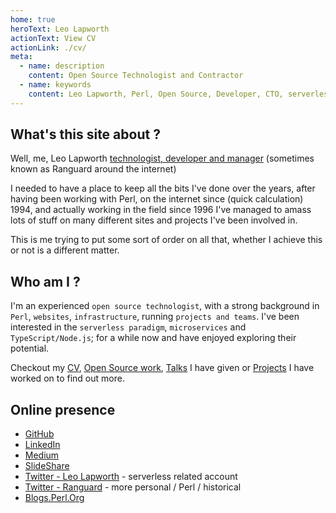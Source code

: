 ```yaml
---
home: true
heroText: Leo Lapworth
actionText: View CV
actionLink: ./cv/
meta:
  - name: description
    content: Open Source Technologist and Contractor
  - name: keywords
    content: Leo Lapworth, Perl, Open Source, Developer, CTO, serverless, aws
---
```


## What's this site about ?


Well, me, Leo Lapworth <a href="/cv/">technologist, developer and manager</a> (sometimes known as Ranguard around the internet)
	
I needed to have a place to keep all the bits I've done over the years, after having been working with Perl, on the internet since (quick calculation) 1994, and actually working in the field since 1996 I've managed to amass lots of stuff on many different sites and projects I've been involved in.

This is me trying to put some sort of order on all that, whether I achieve this or not is a different matter.

## Who am I ?

I'm an experienced `open source technologist`, with a strong background in `Perl`, `websites`, `infrastructure`, running `projects and teams`. I've been interested in the `serverless paradigm`, `microservices` and `TypeScript/Node.js`; for a while now and have enjoyed exploring their potential.

Checkout my [CV](/cv/), [Open Source work](/opensource/), [Talks](/talks/) I have given or [Projects](/projects/) I have worked on to find out more.

## Online presence

- <i class="fab fa-github-square"></i> [GitHub](https://github.com/ranguard)
- <i class="fab fa-linkedin"></i> [LinkedIn](https://www.linkedin.com/in/leolapworth/)
- <i class="fab fa-medium"></i> [Medium](https://medium.com/@leolapworth) <Badge text="new" type="tip"/>
- <i class="fab fa-slideshare"></i> [SlideShare](https://www.slideshare.net/ranguard)
- <i class="fab fa-twitter"></i> [Twitter - Leo Lapworth](https://twitter.com/LeoLapworth) <Badge text="new" type="tip"/> - serverless related account
- <i class="fab fa-twitter"></i> [Twitter - Ranguard](https://twitter.com/ranguard) - more personal / Perl / historical
- <i class="fas fa-blog"></i> [Blogs.Perl.Org](http://blogs.perl.org/users/leo_lapworth/)


